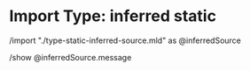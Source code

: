 # Import Type: inferred static

/import "./type-static-inferred-source.mld" as @inferredSource

/show @inferredSource.message
